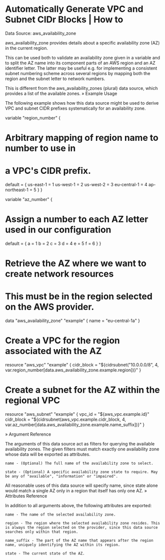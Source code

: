 
# Automatically Generate VPC and Subnet CIDr Blocks | How to

Data Source: aws_availability_zone

aws_availability_zone provides details about a specific availability zone (AZ) in the current region.

This can be used both to validate an availability zone given in a variable and to split the AZ name into its component parts of an AWS region and an AZ identifier letter. The latter may be useful e.g. for implementing a consistent subnet numbering scheme across several regions by mapping both the region and the subnet letter to network numbers.

This is different from the aws_availability_zones (plural) data source, which provides a list of the available zones.
»
Example Usage

The following example shows how this data source might be used to derive VPC and subnet CIDR prefixes systematically for an availability zone.

variable "region_number" {
  # Arbitrary mapping of region name to number to use in
  # a VPC's CIDR prefix.
  default = {
    us-east-1      = 1
    us-west-1      = 2
    us-west-2      = 3
    eu-central-1   = 4
    ap-northeast-1 = 5
  }
}

variable "az_number" {
  # Assign a number to each AZ letter used in our configuration
  default = {
    a = 1
    b = 2
    c = 3
    d = 4
    e = 5
    f = 6
  }
}

# Retrieve the AZ where we want to create network resources
# This must be in the region selected on the AWS provider.
data "aws_availability_zone" "example" {
  name = "eu-central-1a"
}

# Create a VPC for the region associated with the AZ
resource "aws_vpc" "example" {
  cidr_block = "${cidrsubnet("10.0.0.0/8", 4, var.region_number[data.aws_availability_zone.example.region])}"
}

# Create a subnet for the AZ within the regional VPC
resource "aws_subnet" "example" {
  vpc_id     = "${aws_vpc.example.id}"
  cidr_block = "${cidrsubnet(aws_vpc.example.cidr_block, 4, var.az_number[data.aws_availability_zone.example.name_suffix])}"
}

»
Argument Reference

The arguments of this data source act as filters for querying the available availability zones. The given filters must match exactly one availability zone whose data will be exported as attributes.

    name - (Optional) The full name of the availability zone to select.

    state - (Optional) A specific availability zone state to require. May be any of "available", "information" or "impaired".

All reasonable uses of this data source will specify name, since state alone would match a single AZ only in a region that itself has only one AZ.
»
Attributes Reference

In addition to all arguments above, the following attributes are exported:

    name - The name of the selected availability zone.

    region - The region where the selected availability zone resides. This is always the region selected on the provider, since this data source searches only within that region.

    name_suffix - The part of the AZ name that appears after the region name, uniquely identifying the AZ within its region.

    state - The current state of the AZ.
